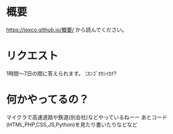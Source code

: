 # 概要
https://jexco.github.io/概要/ から読んでください。
# リクエスト
1時間～7日の間に答えられます。
ﾆﾎﾝｺﾞｵｶｼｲｶﾅ?
# 何かやってるの？
マイクラで高速道路や鉄道(別会社)などやっているねーー
あとコード(HTML,PHP,CSS,JS,Python)を見たり書いたりなどなど
